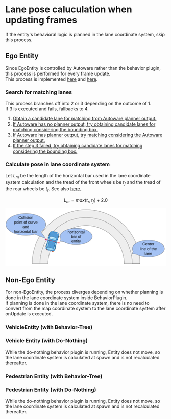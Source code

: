 # Lane pose caluculation when updating frames

If the entity's behavioral logic is planned in the lane coordinate system, skip this process.

## Ego Entity

Since EgoEntity is controlled by Autoware rather than the behavior plugin, this process is performed for every frame update.  
This process is implemented [here](https://github.com/tier4/scenario_simulator_v2/blob/5f19d39ef29243396f26225976975f0c27914c12/simulation/traffic_simulator/src/api/api.cpp#L240C9-L240C19) and [here](https://github.com/tier4/scenario_simulator_v2/blob/5f19d39ef29243396f26225976975f0c27914c12/simulation/traffic_simulator/src/entity/ego_entity.cpp#L276-L312).

### Search for matching lanes

This process branches off into 2 or 3 depending on the outcome of 1.  
If 3 is executed and fails, fallbacks to 4.

1. [Obtain a candidate lane for matching from Autoware planner output.](https://github.com/tier4/scenario_simulator_v2/blob/5f19d39ef29243396f26225976975f0c27914c12/simulation/traffic_simulator/src/entity/ego_entity.cpp#L276)
2. [If Autoware has no planner output, try obtaining candidate lanes for matching considering the bounding box.](https://github.com/tier4/scenario_simulator_v2/blob/5f19d39ef29243396f26225976975f0c27914c12/simulation/traffic_simulator/src/entity/ego_entity.cpp#L286-L287)
3. [If Autoware has planner output, try matching considering the Autoware planner output.](https://github.com/tier4/scenario_simulator_v2/blob/5f19d39ef29243396f26225976975f0c27914c12/simulation/traffic_simulator/src/entity/ego_entity.cpp#L289-L290)
4. [If the step 3 failed, try obtaining candidate lanes for matching considering the bounding box.](https://github.com/tier4/scenario_simulator_v2/blob/5f19d39ef29243396f26225976975f0c27914c12/simulation/traffic_simulator/src/entity/ego_entity.cpp#L292-L293)

### Calculate pose in lane coordinate system

Let $L_m$ be the length of the horizontal bar used in the lane coordinate system calculation and the tread of the front wheels be  $t_f$ and the tread of the rear wheels be $t_r$.
See also [here.](https://github.com/tier4/scenario_simulator_v2/blob/5f19d39ef29243396f26225976975f0c27914c12/simulation/traffic_simulator/src/entity/ego_entity.cpp#L278-L284)

$$L_m = max(t_r, t_f) + 2.0$$

![Lane pose calculation](../../image/lane_pose_calculation.png "Lane pose calculation.")

## Non-Ego Entity

For non-EgoEntity, the process diverges depending on whether planning is done in the lane coordinate system inside BehaviorPlugin.  
If planning is done in the lane coordinate system, there is no need to convert from the map coordinate system to the lane coordinate system after onUpdate is executed.

### VehicleEntity (with Behavior-Tree)

### Vehicle Entity (with Do-Nothing)

While the do-nothing behavior plugin is running, Entity does not move, so the lane coordinate system is calculated at spawn and is not recalculated thereafter.

### Pedestrian Entity (with Behavior-Tree)

### Pedestrian Entity (with Do-Nothing)

While the do-nothing behavior plugin is running, Entity does not move, so the lane coordinate system is calculated at spawn and is not recalculated thereafter.

